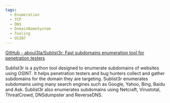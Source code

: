 ```yaml
---
tags:
  - Enumeration
  - TCP
  - DNS
  - DomainNameSystem
  - Tooling
  - OSINT
---
```


[GitHub - aboul3la/Sublist3r: Fast subdomains enumeration tool for penetration testers](https://github.com/aboul3la/Sublist3r)

Sublist3r is a python tool designed to enumerate subdomains of websites using OSINT. It helps penetration testers and bug hunters collect and gather subdomains for the domain they are targeting. Sublist3r enumerates subdomains using many search engines such as Google, Yahoo, Bing, Baidu and Ask. Sublist3r also enumerates subdomains using Netcraft, Virustotal, ThreatCrowd, DNSdumpster and ReverseDNS.